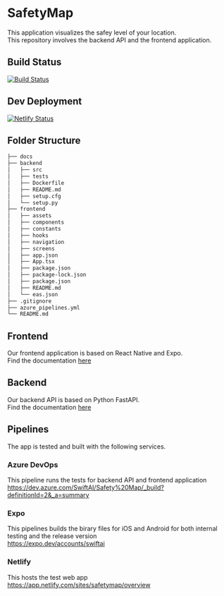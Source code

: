 # SafetyMap
This application visualizes the safey level of your location.    
This repository involves the backend API and the frontend application.

## Build Status
[![Build Status](https://dev.azure.com/SwiftAI/Safety%20Map/_apis/build/status/akihiro-inui.SafetyMap?branchName=main)](https://dev.azure.com/SwiftAI/Safety%20Map/_build/latest?definitionId=2&branchName=main)

## Dev Deployment
[![Netlify Status](https://api.netlify.com/api/v1/badges/ed110798-4064-4ad9-9635-34b7c31ad4e0/deploy-status)](https://app.netlify.com/sites/safetymap/deploys)

## Folder Structure
```bash
├── docs
├── backend
│   ├── src
│   ├── tests
│   ├── Dockerfile
│   ├── README.md
│   ├── setup.cfg
│   └── setup.py
├── frontend
│   ├── assets
│   ├── components
│   ├── constants
│   ├── hooks
│   ├── navigation
│   ├── screens
│   ├── app.json
│   ├── App.tsx
│   ├── package.json
│   ├── package-lock.json
│   ├── package.json
│   ├── README.md
│   └── eas.json
├── .gitignore
├── azure_pipelines.yml
└── README.md
```

## Frontend
Our frontend application is based on React Native and Expo.  
Find the documentation [here](frontend/README.md)

## Backend
Our backend API is based on Python FastAPI.  
Find the documentation [here](backend/README.md)

## Pipelines
The app is tested and built with the following services.
### Azure DevOps
This pipeline runs the tests for backend API and frontend application  
https://dev.azure.com/SwiftAI/Safety%20Map/_build?definitionId=2&_a=summary

### Expo
This pipelines builds the birary files for iOS and Android for both internal testing and the release version  
https://expo.dev/accounts/swiftai  

### Netlify  
This hosts the test web app  
https://app.netlify.com/sites/safetymap/overview
